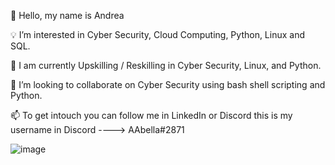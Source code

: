 
👋  Hello, my name is Andrea 

💡 I’m interested in Cyber Security, Cloud Computing, Python, Linux and SQL. 

🚀  I am currently Upskilling / Reskilling in Cyber Security, Linux, and Python. 

👀   I’m looking to collaborate on Cyber Security using bash shell scripting and Python.

📫  To get intouch you can follow me in LinkedIn or Discord this is my username in Discord ---->  AAbella#2871 
     
     
![image](https://github.com/AAbella7529/AAbella7529/assets/158771536/a9c75b8e-0725-4ddc-9a1c-0519a7ba6a81)







<!---
AAbella7529/AAbella7529 is a ✨ special ✨ repository because its `README.md` (this file) appears on your GitHub profile.
You can click the Preview link to take a look at your changes.
--->
